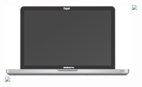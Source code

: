  <span align="left">
  <img src="https://raw.githubusercontent.com/Angelk90/angelk90/df048447b9c3d1ddd15afba18b961ee622ae2675/macbookPro.svg" width="412px" heigth="288px" />
  <span align="top">
   <img align="top" src="https://github-readme-stats.vercel.app/api/top-langs/?username=angelk90&layout=compact&show_icons=true&title_color=ffffff&icon_color=34abeb&text_color=daf7dc&bg_color=002b36" /><br />
   <img align="top" src="https://github-readme-stats.vercel.app/api?username=angelk90&show_icons=true&title_color=ffffff&icon_color=34abeb&text_color=daf7dc&bg_color=002b36&hide=prs,issues,contribs" />
   </div>
</div>
